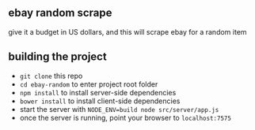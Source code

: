 ## ebay random scrape

give it a budget in US dollars, and this will scrape ebay for a random item 

## building the project

- `git clone` this repo
- `cd ebay-random` to enter project root folder
- `npm install` to install server-side dependencies
- `bower install` to install client-side dependencies
- start the server with `NODE_ENV=build node src/server/app.js`
- once the server is running, point your browser to `localhost:7575`
